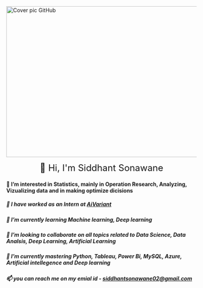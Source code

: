 <img src="https://github.com/Siddhant1803/Siddhant1803/assets/127285389/17120915-6e73-4313-8a0d-21fbcd2557e7" alt="Cover pic GitHub" style="width: 1500px; height: 400px;">

<p align="center">
  <span style="font-size: 24px;">👋 Hi, I'm Siddhant Sonawane</span>
</p>


####  👀 I’m interested in Statistics, mainly in Operation Research, Analyzing, Vizualizing data and in making optimize dicisions

#####  🔭 I have worked as an Intern at [AiVariant](https://aivariant.com/)

#####  🌱 I’m currently learning Machine learning, Deep learning 

#####  💞️ I’m looking to collaborate on all topics related to Data Science, Data Analsis, Deep Learning, Artificial Learning

#####  🌱 I’m currently mastering Python, Tableau, Power Bi,  MySQL, Azure, Artificial intellegence and Deep learning

#####  📫 you can reach me on my emial id - siddhantsonawane02@gmail.com

<!---
Siddhant1803/Siddhant1803 is a ✨ special ✨ repository because its `README.md` (this file) appears on your GitHub profile.
You can click the Preview link to take a look at your changes.
--->
